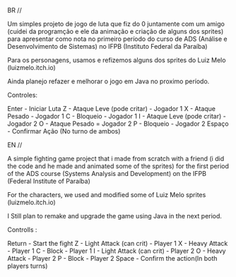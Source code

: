 BR //

Um simples projeto de jogo de luta que fiz do 0 juntamente com um amigo (cuidei da programção e ele da animação e criação de alguns dos sprites) 
para apresentar como nota no primeiro período do curso de ADS (Análise e Desenvolvimento de Sistemas) no IFPB (Instituto Federal da Paraíba)

Para os personagens, usamos e refizemos alguns dos sprites do Luiz Melo (luizmelo.itch.io)

Ainda planejo refazer e melhorar o jogo em Java no proximo período.

Controles:

Enter - Iniciar Luta
Z - Ataque Leve (pode critar) - Jogador 1
X - Ataque Pesado - Jogador 1
C - Bloqueio - Jogador 1
I - Ataque Leve (pode critar) - Jogador 2
O - Ataque Pesado = Jogador 2
P - Bloqueio - Jogador 2
Espaço - Confirmar Ação (No turno de ambos)

EN //

A simple fighting game project that i made from scratch with a friend (i did the code and he made and animated some of the sprites)
for the first period of the ADS course (Systems Analysis and Development) on the IFPB (Federal Institute of Paraíba)

For the characters, we used and modified some of Luiz Melo sprites (luizmelo.itch.io)

I Still plan to remake and upgrade the game using Java in the next period.

Controlls :

Return - Start the fight
Z - Light Attack (can crit) - Player 1
X - Heavy Attack - Player 1
C - Block - Player 1
I - Light Attack (can crit) - Player 2
O - Heavy Attack - Player 2
P - Block - Player 2
Space - Confirm the action(In both players turns)
